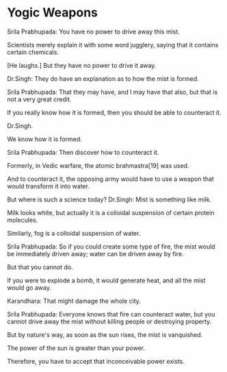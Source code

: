 # Yogic Weapons

Srila Prabhupada: You have no power to drive away this mist.

Scientists merely explain it with some word jugglery, saying that it contains certain chemicals.

[He laughs.] But they have no power to drive it away.

Dr.Singh: They do have an explanation as to how the mist is formed.

Srila Prabhupada: That they may have, and I may have that also, but that is not a very great credit.

If you really know how it is formed, then you should be able to counteract it.

Dr.Singh.

We know how it is formed.

Srila Prabhupada: Then discover how to counteract it.

Formerly, in Vedic warfare, the atomic brahmastra[19] was used.

And to counteract it, the opposing army would have to use a weapon that would transform it into water.

But where is such a science today? Dr.Singh: Mist is something like milk.

Milk looks white, but actually it is a colloidal suspension of certain protein molecules.

Similarly, fog is a colloidal suspension of water.

Srila Prabhupada: So if you could create some type of fire, the mist would be immediately driven away; water can be driven away by fire.

But that you cannot do.

If you were to explode a bomb, it would generate heat, and all the mist would go away.

Karandhara: That might damage the whole city.

Srila Prabhupada: Everyone knows that fire can counteract water, but you cannot drive away the mist without killing people or destroying property.

But by nature's way, as soon as the sun rises, the mist is vanquished.

The power of the sun is greater than your power.

Therefore, you have to accept that inconceivable power exists.

